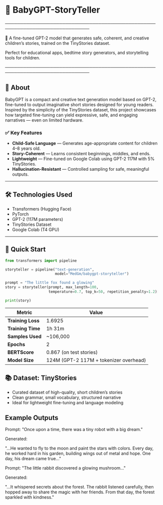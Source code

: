 # 🦊 BabyGPT-StoryTeller

──────────────────────────────────────────────────────────────────────────────

🤗 A fine-tuned GPT-2 model that generates safe, coherent, and creative 
   children’s stories, trained on the TinyStories dataset.

Perfect for educational apps, bedtime story generators, and storytelling tools 
for children.

──────────────────────────────────────────────────────────────────────────────

## 📖 About

BabyGPT is a compact and creative text generation model based on GPT-2, fine-tuned to output imaginative short stories designed for young readers. Inspired by the simplicity of the TinyStories dataset, this project showcases how targeted fine-tuning can yield expressive, safe, and engaging narratives — even on limited hardware.

### ✅ Key Features
-  **Child-Safe Language** — Generates age-appropriate content for children 4–8 years old.
-  **Story-Coherent** — Learns consistent beginnings, middles, and ends.
-  **Lightweight** — Fine-tuned on Google Colab using GPT-2 117M with 5% TinyStories.
-  **Hallucination-Resistant** — Controlled sampling for safe, meaningful outputs.

---

## 🛠️ Technologies Used

-  Transformers (Hugging Face)
-  PyTorch
-  GPT-2 (117M parameters)
-  TinyStories Dataset
-  Google Colab (T4 GPU)

---

## 🚀 Quick Start

```python
from transformers import pipeline

storyteller = pipeline("text-generation", 
                       model="MedGm/babygpt-storyteller")

prompt = "The little fox found a glowing"
story = storyteller(prompt, max_length=100, 
                    temperature=0.7, top_k=50, repetition_penalty=1.2)[0]["generated_text"]

print(story)
```

| Metric            | Value                                  |
| ----------------- | -------------------------------------- |
| **Training Loss** | 1.6925                                 |
| **Training Time** | 1h 31m                                 |
| **Samples Used**  | \~106,000                              |
| **Epochs**        | 2                                      |
| **BERTScore**     | 0.867 (on test stories)                |
| **Model Size**    | 124M (GPT-2 117M + tokenizer overhead) |


## 📚 Dataset: TinyStories
- Curated dataset of high-quality, short children’s stories
- Clean grammar, small vocabulary, structured narrative
- Ideal for lightweight fine-tuning and language modeling

## Example Outputs
Prompt:
"Once upon a time, there was a tiny robot with a big dream."

Generated:

"...He wanted to fly to the moon and paint the stars with colors. Every day, he worked hard in his garden, building wings out of metal and hope. One day, his dream came true..."

Prompt:
"The little rabbit discovered a glowing mushroom..."

Generated:

"...It whispered secrets about the forest. The rabbit listened carefully, then hopped away to share the magic with her friends. From that day, the forest sparkled with kindness."

